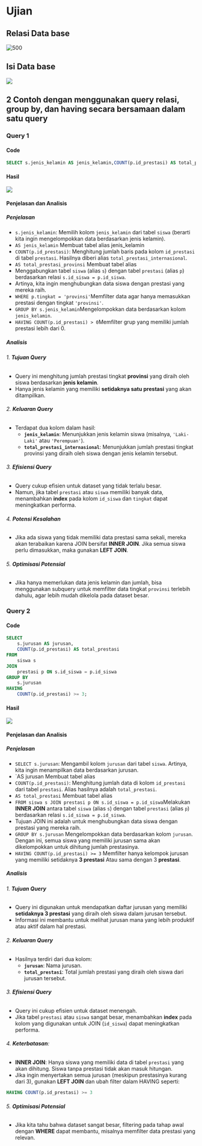 # Ujian
## Relasi Data base
![500](asetujian/4.png)

## Isi Data base
![](asetujian/1.png)

## 2 Contoh dengan menggunakan query relasi, group by, dan having secara bersamaan dalam satu query
### Query 1
#### Code
```sql
SELECT s.jenis_kelamin AS jenis_kelamin,COUNT(p.id_prestasi) AS total_prestasi_provinsi FROM siswa s JOIN prestasi p ON s.id_siswa = p.id_siswa WHERE p.tingkat = 'provinsi' GROUP BY s.jenis_kelamin HAVING COUNT(p.id_prestasi) > 0;
```
#### Hasil
![](asetujian/3.png)

#### Penjelasan dan Analisis
##### Penjelasan
- `s.jenis_kelamin`: Memilih kolom `jenis_kelamin` dari tabel `siswa` (berarti kita ingin mengelompokkan data berdasarkan jenis kelamin).
-  `AS jenis_kelamin` Membuat tabel alias jenis_kelamin
- `COUNT(p.id_prestasi)`: Menghitung jumlah baris pada kolom `id_prestasi` di tabel `prestasi`. Hasilnya diberi alias `total_prestasi_internasional`.
- `AS total_prestasi_provinsi` Membuat tabel alias 
- Menggabungkan tabel `siswa` (alias `s`) dengan tabel `prestasi` (alias `p`) berdasarkan relasi `s.id_siswa = p.id_siswa`.
- Artinya, kita ingin menghubungkan data siswa dengan prestasi yang mereka raih.
- `WHERE p.tingkat = 'provinsi'`Memfilter data agar hanya memasukkan prestasi dengan tingkat `'provinsi'`.
- `GROUP BY s.jenis_kelamin`Mengelompokkan data berdasarkan kolom `jenis_kelamin`.
- `HAVING COUNT(p.id_prestasi) > 0`Memfilter grup yang memiliki jumlah prestasi lebih dari 0.
##### Analisis
###### 1. **Tujuan Query**

- Query ini menghitung jumlah prestasi tingkat **provinsi** yang diraih oleh siswa berdasarkan **jenis kelamin**.
- Hanya jenis kelamin yang memiliki **setidaknya satu prestasi** yang akan ditampilkan.

###### 2. **Keluaran Query**

- Terdapat dua kolom dalam hasil:
    - **`jenis_kelamin`**: Menunjukkan jenis kelamin siswa (misalnya, `'Laki-Laki'` atau `'Perempuan'`).
    - **`total_prestasi_internasional`**: Menunjukkan jumlah prestasi tingkat provinsi yang diraih oleh siswa dengan jenis kelamin tersebut.

###### 3. **Efisiensi Query**

- Query cukup efisien untuk dataset yang tidak terlalu besar.
- Namun, jika tabel `prestasi` atau `siswa` memiliki banyak data, menambahkan **index** pada kolom `id_siswa` dan `tingkat` dapat meningkatkan performa.

###### 4. **Potensi Kesalahan**

- Jika ada siswa yang tidak memiliki data prestasi sama sekali, mereka akan terabaikan karena JOIN bersifat **INNER JOIN**. Jika semua siswa perlu dimasukkan, maka gunakan **LEFT JOIN**.

###### 5. **Optimisasi Potensial**

- Jika hanya memerlukan data jenis kelamin dan jumlah, bisa menggunakan subquery untuk memfilter data tingkat `provinsi` terlebih dahulu, agar lebih mudah dikelola pada dataset besar.

### Query 2
#### Code
```sql
SELECT 
    s.jurusan AS jurusan,
    COUNT(p.id_prestasi) AS total_prestasi
FROM 
    siswa s
JOIN 
    prestasi p ON s.id_siswa = p.id_siswa
GROUP BY 
    s.jurusan
HAVING 
    COUNT(p.id_prestasi) >= 3; 
```
#### Hasil
![](asetujian/2.png)

#### Penjelasan dan Analisis
##### Penjelasan
- `SELECT s.jurusan`: Mengambil kolom `jurusan` dari tabel `siswa`. Artinya, kita ingin menampilkan data berdasarkan jurusan.
- `AS jurusan Membuat tabel alias 
- `COUNT(p.id_prestasi)`: Menghitung jumlah data di kolom `id_prestasi` dari tabel `prestasi`. Alias hasilnya adalah `total_prestasi`.
-  `AS total_prestasi` Membuat tabel alias 
-  `FROM siswa s JOIN prestasi p ON s.id_siswa = p.id_siswa`Melakukan **INNER JOIN** antara tabel `siswa` (alias `s`) dengan tabel `prestasi` (alias `p`) berdasarkan relasi `s.id_siswa = p.id_siswa`.
- Tujuan JOIN ini adalah untuk menghubungkan data siswa dengan prestasi yang mereka raih.
- `GROUP BY s.jurusan` Mengelompokkan data berdasarkan kolom `jurusan`. Dengan ini, semua siswa yang memiliki jurusan sama akan dikelompokkan untuk dihitung jumlah prestasinya.
- `HAVING COUNT(p.id_prestasi) >= 3` Memfilter hanya kelompok jurusan yang memiliki setidaknya **3 prestasi** Atau sama dengan 3 **prestasi**.
##### Analisis
###### 1. **Tujuan Query**

- Query ini digunakan untuk mendapatkan daftar jurusan yang memiliki **setidaknya 3 prestasi** yang diraih oleh siswa dalam jurusan tersebut.
- Informasi ini membantu untuk melihat jurusan mana yang lebih produktif atau aktif dalam hal prestasi.

###### 2. **Keluaran Query**

- Hasilnya terdiri dari dua kolom:
    - **`jurusan`**: Nama jurusan.
    - **`total_prestasi`**: Total jumlah prestasi yang diraih oleh siswa dari jurusan tersebut.

###### 3. **Efisiensi Query**

- Query ini cukup efisien untuk dataset menengah.
- Jika tabel `prestasi` atau `siswa` sangat besar, menambahkan **index** pada kolom yang digunakan untuk JOIN (`id_siswa`) dapat meningkatkan performa.

###### 4. **Keterbatasan**:

- **INNER JOIN**: Hanya siswa yang memiliki data di tabel `prestasi` yang akan dihitung. Siswa tanpa prestasi tidak akan masuk hitungan.
- Jika ingin menyertakan semua jurusan (meskipun prestasinya kurang dari 3), gunakan **LEFT JOIN** dan ubah filter dalam HAVING seperti:
```sql
HAVING COUNT(p.id_prestasi) >= 3
```

###### 5. **Optimisasi Potensial**

- Jika kita tahu bahwa dataset sangat besar, filtering pada tahap awal dengan **WHERE** dapat membantu, misalnya memfilter data prestasi yang relevan.